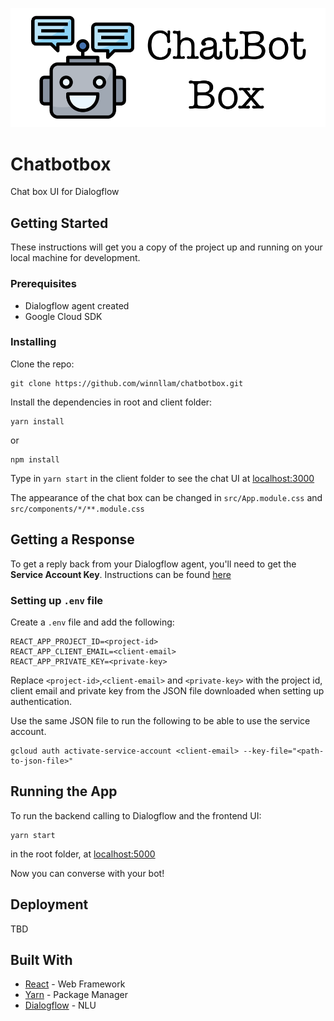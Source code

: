 ![alt text](https://github.com/winnllam/chatbotbox/blob/master/client/public/chatbotbox.png)

# Chatbotbox

Chat box UI for Dialogflow

## Getting Started

These instructions will get you a copy of the project up and running on your local machine for development.

### Prerequisites

* Dialogflow agent created
* Google Cloud SDK

### Installing

Clone the repo:

```
git clone https://github.com/winnllam/chatbotbox.git
```

Install the dependencies in root and client folder:

```
yarn install
```

or 

```
npm install
```

Type in `yarn start` in the client folder to see the chat UI at [localhost:3000](http://localhost:3000)
  
The appearance of the chat box can be changed in `src/App.module.css` and `src/components/*/**.module.css`

## Getting a Response

To get a reply back from your Dialogflow agent, you'll need to get the **Service Account Key**. Instructions can be found [here](https://dialogflow.com/docs/reference/v2-auth-setup)

### Setting up `.env` file

Create a `.env` file and add the following:

```
REACT_APP_PROJECT_ID=<project-id>
REACT_APP_CLIENT_EMAIL=<client-email>
REACT_APP_PRIVATE_KEY=<private-key>
```

Replace `<project-id>`,`<client-email>` and `<private-key>` with the project id, client email and private key from the JSON file downloaded when setting up authentication.  

Use the same JSON file to run the following to be able to use the service account.
```
gcloud auth activate-service-account <client-email> --key-file="<path-to-json-file>"
```

## Running the App

To run the backend calling to Dialogflow and the frontend UI:

```
yarn start
```
in the root folder, at [localhost:5000](http://localhost:5000)

Now you can converse with your bot!

## Deployment

TBD 

## Built With

* [React](https://reactjs.org) - Web Framework
* [Yarn](https://yarnpkg.com) - Package Manager
* [Dialogflow](https://dialogflow.com) - NLU
